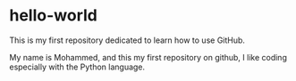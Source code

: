 # hello-world
This is my first repository dedicated to learn how to use GitHub.

My name is Mohammed, and this my first repository on github, I like coding especially with the Python language.
